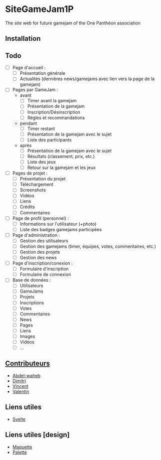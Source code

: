 # SiteGameJam1P
The site web for future gamejam of the One Panthéon association

## Installation


## Todo
- [ ] Page d'accueil :
  - [ ] Présentation générale
  - [ ] Actualités (dernières news/gamejams avec lien vers la page de la gamejam)
- [ ] Pages par GameJam :
  - avant
    - [ ] Timer avant la gamejam
    - [ ] Présentation de la gamejam
    - [ ] Inscription/Désinscription
    - [ ] Règles et recommandations
  - pendant
    - [ ] Timer restant
    - [ ] Présentation de la gamejam avec le sujet
    - [ ] Liste des participants
  - après
    - [ ] Présentation de la gamejam avec le sujet
    - [ ] Résultats (classement, prix, etc.)
    - [ ] Liste des jeux
    - [ ] Retour sur la gamejam et les jeux
- [ ] Pages de projet :
  - [ ] Présentation du projet
  - [ ] Téléchargement
  - [ ] Screenshots
  - [ ] Vidéos
  - [ ] Liens
  - [ ] Crédits
  - [ ] Commentaires
- [ ] Page de profil (personnel) :
  - [ ] Informations sur l'utilisateur (+photo)
  - [ ] Liste des badges gamejams participées
- [ ] Page d'administration :
  - [ ] Gestion des utilisateurs
  - [ ] Gestion des gamejams (timer, équipes, votes, commentaires, etc.)
  - [ ] Gestion des projets
  - [ ] Gestion des news

- [ ] Page d'inscription/conexion :
  - [ ] Formulaire d'inscription
  - [ ] Formulaire de connexion

- [ ] Base de données :
  - [ ] Utilisateurs
  - [ ] GameJams
  - [ ] Projets
  - [ ] Inscriptions
  - [ ] Votes
  - [ ] Commentaires
  - [ ] News
  - [ ] Pages
  - [ ] Liens
  - [ ] Images
  - [ ] Vidéos
  - [ ] ...

## [Contributeurs](https://github.com/orgs/OnePantheon/teams/gamejam)
- [Abdel-waheb](https://github.com/L4KK4S)
- [Dimitri](https://github.com/goldor8)
- [Vincent](https://github.com/Fefoler01)
- [Valentin](https://github.com/Teravla)

## Liens utiles
- [Svelte](https://svelte.dev/)

## Liens utiles [design]
- [Maquette](https://www.figma.com/file/7YQBeACmTDd5v3JI6q0d9g/Maquette-GameJam?type=design&node-id=0%3A1&mode=design&t=I1gsknrsC2BRi6p0-1)
- [Palette](https://coolors.co/d7fff1-177e89-84c318-031d3a-8cd790)
